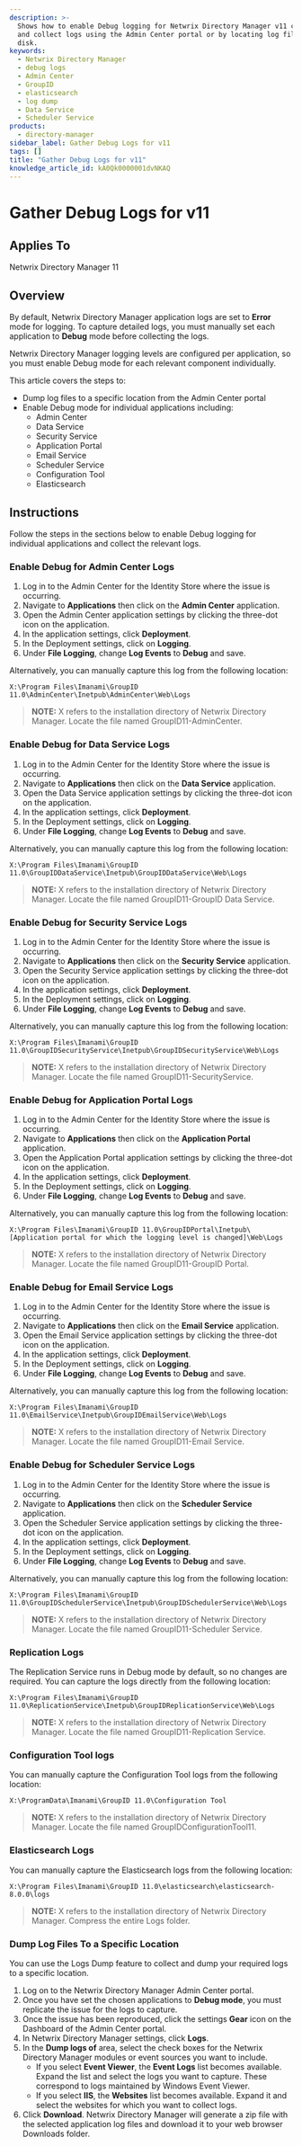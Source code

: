 ```yaml
---
description: >-
  Shows how to enable Debug logging for Netwrix Directory Manager v11 components
  and collect logs using the Admin Center portal or by locating log files on
  disk.
keywords:
  - Netwrix Directory Manager
  - debug logs
  - Admin Center
  - GroupID
  - elasticsearch
  - log dump
  - Data Service
  - Scheduler Service
products:
  - directory-manager
sidebar_label: Gather Debug Logs for v11
tags: []
title: "Gather Debug Logs for v11"
knowledge_article_id: kA0Qk0000001dvNKAQ
---
```


# Gather Debug Logs for v11

## Applies To
Netwrix Directory Manager 11

## Overview
By default, Netwrix Directory Manager application logs are set to **Error** mode for logging. To capture detailed logs, you must manually set each application to **Debug** mode before collecting the logs.

Netwrix Directory Manager logging levels are configured per application, so you must enable Debug mode for each relevant component individually.

This article covers the steps to:
- Dump log files to a specific location from the Admin Center portal
- Enable Debug mode for individual applications including:
  - Admin Center
  - Data Service
  - Security Service
  - Application Portal
  - Email Service
  - Scheduler Service
  - Configuration Tool
  - Elasticsearch

## Instructions
Follow the steps in the sections below to enable Debug logging for individual applications and collect the relevant logs.

### Enable Debug for Admin Center Logs
1. Log in to the Admin Center for the Identity Store where the issue is occurring.
2. Navigate to **Applications** then click on the **Admin Center** application.
3. Open the Admin Center application settings by clicking the three-dot icon on the application.
4. In the application settings, click **Deployment**.
5. In the Deployment settings, click on **Logging**.
6. Under **File Logging**, change **Log Events** to **Debug** and save.

Alternatively, you can manually capture this log from the following location:

```text
X:\Program Files\Imanami\GroupID 11.0\AdminCenter\Inetpub\AdminCenter\Web\Logs
```

> **NOTE:** X refers to the installation directory of Netwrix Directory Manager. Locate the file named GroupID11-AdminCenter.

### Enable Debug for Data Service Logs
1. Log in to the Admin Center for the Identity Store where the issue is occurring.
2. Navigate to **Applications** then click on the **Data Service** application.
3. Open the Data Service application settings by clicking the three-dot icon on the application.
4. In the application settings, click **Deployment**.
5. In the Deployment settings, click on **Logging**.
6. Under **File Logging**, change **Log Events** to **Debug** and save.

Alternatively, you can manually capture this log from the following location:

```text
X:\Program Files\Imanami\GroupID 11.0\GroupIDDataService\Inetpub\GroupIDDataService\Web\Logs
```

> **NOTE:** X refers to the installation directory of Netwrix Directory Manager. Locate the file named GroupID11-GroupID Data Service.

### Enable Debug for Security Service Logs
1. Log in to the Admin Center for the Identity Store where the issue is occurring.
2. Navigate to **Applications** then click on the **Security Service** application.
3. Open the Security Service application settings by clicking the three-dot icon on the application.
4. In the application settings, click **Deployment**.
5. In the Deployment settings, click on **Logging**.
6. Under **File Logging**, change **Log Events** to **Debug** and save.

Alternatively, you can manually capture this log from the following location:

```text
X:\Program Files\Imanami\GroupID 11.0\GroupIDSecurityService\Inetpub\GroupIDSecurityService\Web\Logs
```

> **NOTE:** X refers to the installation directory of Netwrix Directory Manager. Locate the file named GroupID11-SecurityService.

### Enable Debug for Application Portal Logs
1. Log in to the Admin Center for the Identity Store where the issue is occurring.
2. Navigate to **Applications** then click on the **Application Portal** application.
3. Open the Application Portal application settings by clicking the three-dot icon on the application.
4. In the application settings, click **Deployment**.
5. In the Deployment settings, click on **Logging**.
6. Under **File Logging**, change **Log Events** to **Debug** and save.

Alternatively, you can manually capture this log from the following location:

```text
X:\Program Files\Imanami\GroupID 11.0\GroupIDPortal\Inetpub\[Application portal for which the logging level is changed]\Web\Logs
```

> **NOTE:** X refers to the installation directory of Netwrix Directory Manager. Locate the file named GroupID11-GroupID Portal.

### Enable Debug for Email Service Logs
1. Log in to the Admin Center for the Identity Store where the issue is occurring.
2. Navigate to **Applications** then click on the **Email Service** application.
3. Open the Email Service application settings by clicking the three-dot icon on the application.
4. In the application settings, click **Deployment**.
5. In the Deployment settings, click on **Logging**.
6. Under **File Logging**, change **Log Events** to **Debug** and save.

Alternatively, you can manually capture this log from the following location:

```text
X:\Program Files\Imanami\GroupID 11.0\EmailService\Inetpub\GroupIDEmailService\Web\Logs
```

> **NOTE:** X refers to the installation directory of Netwrix Directory Manager. Locate the file named GroupID11-Email Service.

### Enable Debug for Scheduler Service Logs
1. Log in to the Admin Center for the Identity Store where the issue is occurring.
2. Navigate to **Applications** then click on the **Scheduler Service** application.
3. Open the Scheduler Service application settings by clicking the three-dot icon on the application.
4. In the application settings, click **Deployment**.
5. In the Deployment settings, click on **Logging**.
6. Under **File Logging**, change **Log Events** to **Debug** and save.

Alternatively, you can manually capture this log from the following location:

```text
X:\Program Files\Imanami\GroupID 11.0\GroupIDSchedulerService\Inetpub\GroupIDSchedulerService\Web\Logs
```

> **NOTE:** X refers to the installation directory of Netwrix Directory Manager. Locate the file named GroupID11-Scheduler Service.

### Replication Logs
The Replication Service runs in Debug mode by default, so no changes are required. You can capture the logs directly from the following location:

```text
X:\Program Files\Imanami\GroupID 11.0\ReplicationService\Inetpub\GroupIDReplicationService\Web\Logs
```

> **NOTE:** X refers to the installation directory of Netwrix Directory Manager. Locate the file named GroupID11-Replication Service.

### Configuration Tool logs
You can manually capture the Configuration Tool logs from the following location:

```text
X:\ProgramData\Imanami\GroupID 11.0\Configuration Tool
```

> **NOTE:** X refers to the installation directory of Netwrix Directory Manager. Locate the file named GroupIDConfigurationTool11.

### Elasticsearch Logs
You can manually capture the Elasticsearch logs from the following location:

```text
X:\Program Files\Imanami\GroupID 11.0\elasticsearch\elasticsearch-8.0.0\logs
```

> **NOTE:** X refers to the installation directory of Netwrix Directory Manager. Compress the entire Logs folder.

### Dump Log Files To a Specific Location
You can use the Logs Dump feature to collect and dump your required logs to a specific location.

1. Log on to the Netwrix Directory Manager Admin Center portal.
2. Once you have set the chosen applications to **Debug mode**, you must replicate the issue for the logs to capture.
3. Once the issue has been reproduced, click the settings **Gear** icon on the Dashboard of the Admin Center portal.
4. In Netwrix Directory Manager settings, click **Logs**.
5. In the **Dump logs of** area, select the check boxes for the Netwrix Directory Manager modules or event sources you want to include.
   - If you select **Event Viewer**, the **Event Logs** list becomes available. Expand the list and select the logs you want to capture. These correspond to logs maintained by Windows Event Viewer.
   - If you select **IIS**, the **Websites** list becomes available. Expand it and select the websites for which you want to collect logs.
6. Click **Download**. Netwrix Directory Manager will generate a zip file with the selected application log files and download it to your web browser Downloads folder.
